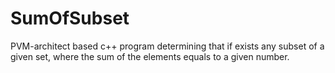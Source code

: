 # SumOfSubset
PVM-architect based c++ program determining that if exists any subset of a given set, where the sum of the elements equals to a given number.
